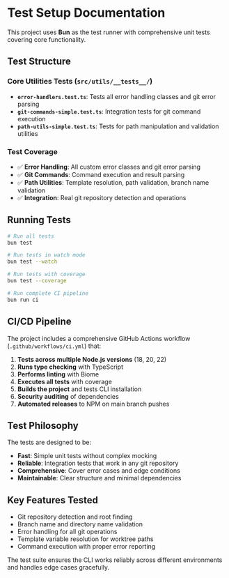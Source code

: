 # Test Setup Documentation

This project uses **Bun** as the test runner with comprehensive unit tests covering core functionality.

## Test Structure

### Core Utilities Tests (`src/utils/__tests__/`)
- **`error-handlers.test.ts`**: Tests all error handling classes and git error parsing
- **`git-commands-simple.test.ts`**: Integration tests for git command execution
- **`path-utils-simple.test.ts`**: Tests for path manipulation and validation utilities

### Test Coverage
- ✅ **Error Handling**: All custom error classes and git error parsing
- ✅ **Git Commands**: Command execution and result parsing
- ✅ **Path Utilities**: Template resolution, path validation, branch name validation
- ✅ **Integration**: Real git repository detection and operations

## Running Tests

```bash
# Run all tests
bun test

# Run tests in watch mode
bun test --watch

# Run tests with coverage
bun test --coverage

# Run complete CI pipeline
bun run ci
```

## CI/CD Pipeline

The project includes a comprehensive GitHub Actions workflow (`.github/workflows/ci.yml`) that:

1. **Tests across multiple Node.js versions** (18, 20, 22)
2. **Runs type checking** with TypeScript
3. **Performs linting** with Biome
4. **Executes all tests** with coverage
5. **Builds the project** and tests CLI installation
6. **Security auditing** of dependencies
7. **Automated releases** to NPM on main branch pushes

## Test Philosophy

The tests are designed to be:
- **Fast**: Simple unit tests without complex mocking
- **Reliable**: Integration tests that work in any git repository
- **Comprehensive**: Cover error cases and edge conditions
- **Maintainable**: Clear structure and minimal dependencies

## Key Features Tested

- Git repository detection and root finding
- Branch name and directory name validation  
- Error handling for all git operations
- Template variable resolution for worktree paths
- Command execution with proper error reporting

The test suite ensures the CLI works reliably across different environments and handles edge cases gracefully.
